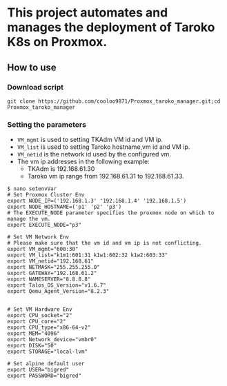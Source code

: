 # This project automates and manages the deployment of Taroko K8s on Proxmox.

## How to use

### Download script
```
git clone https://github.com/cooloo9871/Proxmox_taroko_manager.git;cd Proxmox_taroko_manager
```
### Setting the parameters
- `VM_mgmt` is used to setting TKAdm VM id and VM ip.
- `VM_list` is used to setting Taroko hostname,vm id and VM ip.
- `VM_netid` is the network id used by the configured vm.
- The vm ip addresses in the following example:
  - TKAdm is 192.168.61.30
  - Taroko vm ip range from 192.168.61.31 to 192.168.61.33.
```
$ nano setenvVar
# Set Proxmox Cluster Env
export NODE_IP=('192.168.1.3' '192.168.1.4' '192.168.1.5')
export NODE_HOSTNAME=('p1' 'p2' 'p3')
# The EXECUTE_NODE parameter specifies the proxmox node on which to manage the vm.
export EXECUTE_NODE="p3"

# Set VM Network Env
# Please make sure that the vm id and vm ip is not conflicting.
export VM_mgmt="600:30"
export VM_list="k1m1:601:31 k1w1:602:32 k1w2:603:33"
export VM_netid="192.168.61"
export NETMASK="255.255.255.0"
export GATEWAY="192.168.61.2"
export NAMESERVER="8.8.8.8"
export Talos_OS_Version="v1.6.7"
export Qemu_Agent_Version="8.2.3"


# Set VM Hardware Env
export CPU_socket="2"
export CPU_core="2"
export CPU_type="x86-64-v2"
export MEM="4096"
export Network_device="vmbr0"
export DISK="50"
export STORAGE="local-lvm"

# Set alpine default user
export USER="bigred"
export PASSWORD="bigred"
```
